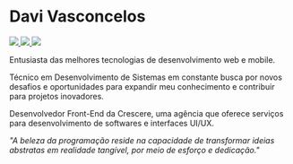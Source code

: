 # Davi Vasconcelos
<div style="display: inline-block"> 

<a href="https://www.linkedin.com/in/davi-dev/" target="_blank">
  <img src="https://img.shields.io/badge/-LinkedIn-6e2dbd?style=flat-square&logo=linkedin&logoColor=white" target="_blank">
</a> 
<a href="mailto:davivasconcelossouza7@gmail.com" target="_blank">
  <img src="https://img.shields.io/badge/-davivasconcelossouza7@gmail.com-6e2dbd?style=flat-square&logo=gmail&logoColor=white" target="_blank">
</a> 
<a href="https://www.workana.com/freelancer/1cc41fc99a51f3835fc5be25e88848ea" target="_blank">
  <img src="https://img.shields.io/badge/-Crescere-6e2dbd?style=flat-squaree&logo=workana&logoColor=white" target="_blank">
</a> 
</div>

Entusiasta das melhores tecnologias de desenvolvimento web e mobile.

Técnico em Desenvolvimento de Sistemas em constante busca por novos desafios e oportunidades para expandir meu conhecimento e contribuir para projetos inovadores. 

Desenvolvedor Front-End da Crescere, uma agência que oferece serviços para desenvolvimento de softwares e interfaces UI/UX.


<i>"A beleza da programação reside na capacidade de transformar ideias abstratas em realidade tangível, por meio de esforço e dedicação."<i>




